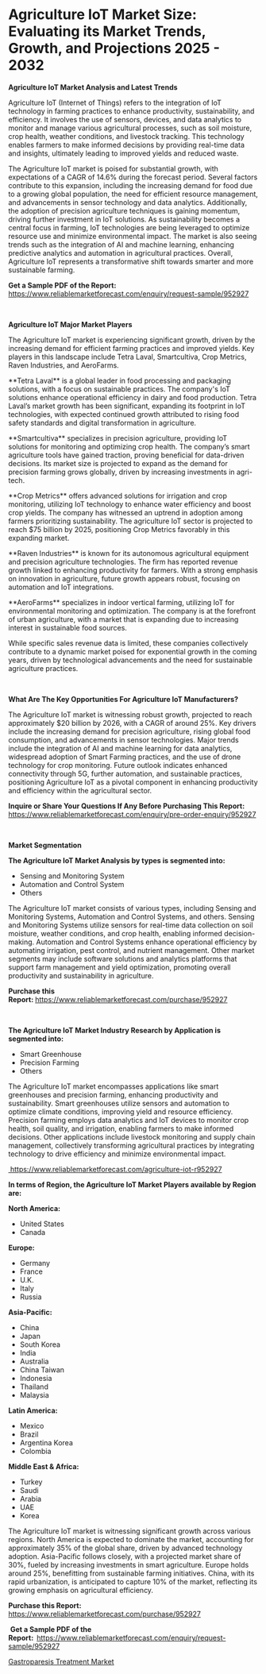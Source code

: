 <p><h1>Agriculture IoT Market Size: Evaluating its Market Trends, Growth, and Projections 2025 - 2032</h1></p><p><strong>Agriculture IoT Market Analysis and Latest Trends</strong></p>
<p><p>Agriculture IoT (Internet of Things) refers to the integration of IoT technology in farming practices to enhance productivity, sustainability, and efficiency. It involves the use of sensors, devices, and data analytics to monitor and manage various agricultural processes, such as soil moisture, crop health, weather conditions, and livestock tracking. This technology enables farmers to make informed decisions by providing real-time data and insights, ultimately leading to improved yields and reduced waste.</p><p>The Agriculture IoT market is poised for substantial growth, with expectations of a CAGR of 14.6% during the forecast period. Several factors contribute to this expansion, including the increasing demand for food due to a growing global population, the need for efficient resource management, and advancements in sensor technology and data analytics. Additionally, the adoption of precision agriculture techniques is gaining momentum, driving further investment in IoT solutions. As sustainability becomes a central focus in farming, IoT technologies are being leveraged to optimize resource use and minimize environmental impact. The market is also seeing trends such as the integration of AI and machine learning, enhancing predictive analytics and automation in agricultural practices. Overall, Agriculture IoT represents a transformative shift towards smarter and more sustainable farming.</p></p>
<p><strong>Get a Sample PDF of the Report:&nbsp;</strong> <a href="https://www.reliablemarketforecast.com/enquiry/request-sample/952927?utm_campaign=2336&utm_medium=2&utm_source=Github&utm_content=ia&utm_term=06032025&utm_id=agriculture-iot">https://www.reliablemarketforecast.com/enquiry/request-sample/952927</a></p>
<p>&nbsp;</p>
<p><strong>Agriculture IoT Major Market Players</strong></p>
<p><p>The Agriculture IoT market is experiencing significant growth, driven by the increasing demand for efficient farming practices and improved yields. Key players in this landscape include Tetra Laval, Smartcultiva, Crop Metrics, Raven Industries, and AeroFarms.</p><p>**Tetra Laval** is a global leader in food processing and packaging solutions, with a focus on sustainable practices. The company's IoT solutions enhance operational efficiency in dairy and food production. Tetra Laval’s market growth has been significant, expanding its footprint in IoT technologies, with expected continued growth attributed to rising food safety standards and digital transformation in agriculture.</p><p>**Smartcultiva** specializes in precision agriculture, providing IoT solutions for monitoring and optimizing crop health. The company’s smart agriculture tools have gained traction, proving beneficial for data-driven decisions. Its market size is projected to expand as the demand for precision farming grows globally, driven by increasing investments in agri-tech.</p><p>**Crop Metrics** offers advanced solutions for irrigation and crop monitoring, utilizing IoT technology to enhance water efficiency and boost crop yields. The company has witnessed an uptrend in adoption among farmers prioritizing sustainability. The agriculture IoT sector is projected to reach $75 billion by 2025, positioning Crop Metrics favorably in this expanding market.</p><p>**Raven Industries** is known for its autonomous agricultural equipment and precision agriculture technologies. The firm has reported revenue growth linked to enhancing productivity for farmers. With a strong emphasis on innovation in agriculture, future growth appears robust, focusing on automation and IoT integrations.</p><p>**AeroFarms** specializes in indoor vertical farming, utilizing IoT for environmental monitoring and optimization. The company is at the forefront of urban agriculture, with a market that is expanding due to increasing interest in sustainable food sources.</p><p>While specific sales revenue data is limited, these companies collectively contribute to a dynamic market poised for exponential growth in the coming years, driven by technological advancements and the need for sustainable agriculture practices.</p></p>
<p>&nbsp;</p>
<p><strong>What Are The Key Opportunities For Agriculture IoT Manufacturers?</strong></p>
<p><p>The Agriculture IoT market is witnessing robust growth, projected to reach approximately $20 billion by 2026, with a CAGR of around 25%. Key drivers include the increasing demand for precision agriculture, rising global food consumption, and advancements in sensor technologies. Major trends include the integration of AI and machine learning for data analytics, widespread adoption of Smart Farming practices, and the use of drone technology for crop monitoring. Future outlook indicates enhanced connectivity through 5G, further automation, and sustainable practices, positioning Agriculture IoT as a pivotal component in enhancing productivity and efficiency within the agricultural sector.</p></p>
<p><strong>Inquire or Share Your Questions If Any Before Purchasing This Report:</strong> <a href="https://www.reliablemarketforecast.com/enquiry/pre-order-enquiry/952927?utm_campaign=2336&utm_medium=2&utm_source=Github&utm_content=ia&utm_term=06032025&utm_id=agriculture-iot">https://www.reliablemarketforecast.com/enquiry/pre-order-enquiry/952927</a></p>
<p>&nbsp;</p>
<p><strong>Market Segmentation</strong></p>
<p><strong>The Agriculture IoT Market Analysis by types is segmented into:</strong></p>
<p><ul><li>Sensing and Monitoring System</li><li>Automation and Control System</li><li>Others</li></ul></p>
<p><p>The Agriculture IoT market consists of various types, including Sensing and Monitoring Systems, Automation and Control Systems, and others. Sensing and Monitoring Systems utilize sensors for real-time data collection on soil moisture, weather conditions, and crop health, enabling informed decision-making. Automation and Control Systems enhance operational efficiency by automating irrigation, pest control, and nutrient management. Other market segments may include software solutions and analytics platforms that support farm management and yield optimization, promoting overall productivity and sustainability in agriculture.</p></p>
<p><strong>Purchase this Report:&nbsp;</strong><a href="https://www.reliablemarketforecast.com/purchase/952927?utm_campaign=2336&utm_medium=2&utm_source=Github&utm_content=ia&utm_term=06032025&utm_id=agriculture-iot">https://www.reliablemarketforecast.com/purchase/952927</a></p>
<p>&nbsp;</p>
<p><strong>The Agriculture IoT Market Industry Research by Application is segmented into:</strong></p>
<p><ul><li>Smart Greenhouse</li><li>Precision Farming</li><li>Others</li></ul></p>
<p><p>The Agriculture IoT market encompasses applications like smart greenhouses and precision farming, enhancing productivity and sustainability. Smart greenhouses utilize sensors and automation to optimize climate conditions, improving yield and resource efficiency. Precision farming employs data analytics and IoT devices to monitor crop health, soil quality, and irrigation, enabling farmers to make informed decisions. Other applications include livestock monitoring and supply chain management, collectively transforming agricultural practices by integrating technology to drive efficiency and minimize environmental impact.</p></p>
<p><a href="https://www.reliablemarketforecast.com/agriculture-iot-r952927?utm_campaign=2336&utm_medium=2&utm_source=Github&utm_content=ia&utm_term=06032025&utm_id=agriculture-iot">&nbsp;https://www.reliablemarketforecast.com/agriculture-iot-r952927</a></p>
<p><strong>In terms of Region, the Agriculture IoT Market Players available by Region are:</strong></p>
<p>
    <p> <strong> North America: </strong>
        <ul>
            <li>United States</li>
            <li>Canada</li>
        </ul>
        </p> 
    <p> <strong> Europe: </strong>
        <ul>
            <li>Germany</li>
            <li>France</li>
            <li>U.K.</li>
            <li>Italy</li>
            <li>Russia</li>
        </ul>
        </p> 
    <p> <strong> Asia-Pacific: </strong>
        <ul>
            <li>China</li>
            <li>Japan</li>
            <li>South Korea</li>
            <li>India</li>
            <li>Australia</li>
            <li>China Taiwan</li>
            <li>Indonesia</li>
            <li>Thailand</li>
            <li>Malaysia</li>
        </ul>
        </p> 
    <p> <strong> Latin America: </strong>
        <ul>
            <li>Mexico</li>
            <li>Brazil</li>
            <li>Argentina Korea</li>
            <li>Colombia</li>
        </ul>
        </p> 
    <p> <strong> Middle East & Africa: </strong>
        <ul>
            <li>Turkey</li>
            <li>Saudi</li>
            <li>Arabia</li>
            <li>UAE</li>
            <li>Korea</li>
        </ul>
    </p>
    </p>
<p><p>The Agriculture IoT market is witnessing significant growth across various regions. North America is expected to dominate the market, accounting for approximately 35% of the global share, driven by advanced technology adoption. Asia-Pacific follows closely, with a projected market share of 30%, fueled by increasing investments in smart agriculture. Europe holds around 25%, benefitting from sustainable farming initiatives. China, with its rapid urbanization, is anticipated to capture 10% of the market, reflecting its growing emphasis on agricultural efficiency.</p></p>
<p><strong>Purchase this Report: </strong><a href="https://www.reliablemarketforecast.com/purchase/952927?utm_campaign=2336&utm_medium=2&utm_source=Github&utm_content=ia&utm_term=06032025&utm_id=agriculture-iot">https://www.reliablemarketforecast.com/purchase/952927</a></p>
<p>&nbsp;<strong>Get a Sample PDF of the Report:&nbsp;&nbsp;</strong><a href="https://www.reliablemarketforecast.com/enquiry/request-sample/952927?utm_campaign=2336&utm_medium=2&utm_source=Github&utm_content=ia&utm_term=06032025&utm_id=agriculture-iot">https://www.reliablemarketforecast.com/enquiry/request-sample/952927</a></p>
<p><strong></strong></p>
<p><p><a href="https://github.com/yazminwollma30/Market-Research-Report-List-1/blob/main/gastroparesis-treatment-market.md?utm_campaign=2336&utm_medium=2&utm_source=Github&utm_content=ia&utm_term=06032025&utm_id=agriculture-iot">Gastroparesis Treatment Market</a></p></p>